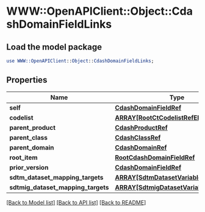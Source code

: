 # WWW::OpenAPIClient::Object::CdashDomainFieldLinks

## Load the model package
```perl
use WWW::OpenAPIClient::Object::CdashDomainFieldLinks;
```

## Properties
Name | Type | Description | Notes
------------ | ------------- | ------------- | -------------
**self** | [**CdashDomainFieldRef**](CdashDomainFieldRef.md) |  | [optional] 
**codelist** | [**ARRAY[RootCtCodelistRefElement]**](RootCtCodelistRefElement.md) |  | [optional] 
**parent_product** | [**CdashProductRef**](CdashProductRef.md) |  | [optional] 
**parent_class** | [**CdashClassRef**](CdashClassRef.md) |  | [optional] 
**parent_domain** | [**CdashDomainRef**](CdashDomainRef.md) |  | [optional] 
**root_item** | [**RootCdashDomainFieldRef**](RootCdashDomainFieldRef.md) |  | [optional] 
**prior_version** | [**CdashDomainFieldRef**](CdashDomainFieldRef.md) |  | [optional] 
**sdtm_dataset_mapping_targets** | [**ARRAY[SdtmDatasetVariableRefTarget]**](SdtmDatasetVariableRefTarget.md) |  | [optional] 
**sdtmig_dataset_mapping_targets** | [**ARRAY[SdtmigDatasetVariableRefTarget]**](SdtmigDatasetVariableRefTarget.md) |  | [optional] 

[[Back to Model list]](../README.md#documentation-for-models) [[Back to API list]](../README.md#documentation-for-api-endpoints) [[Back to README]](../README.md)


